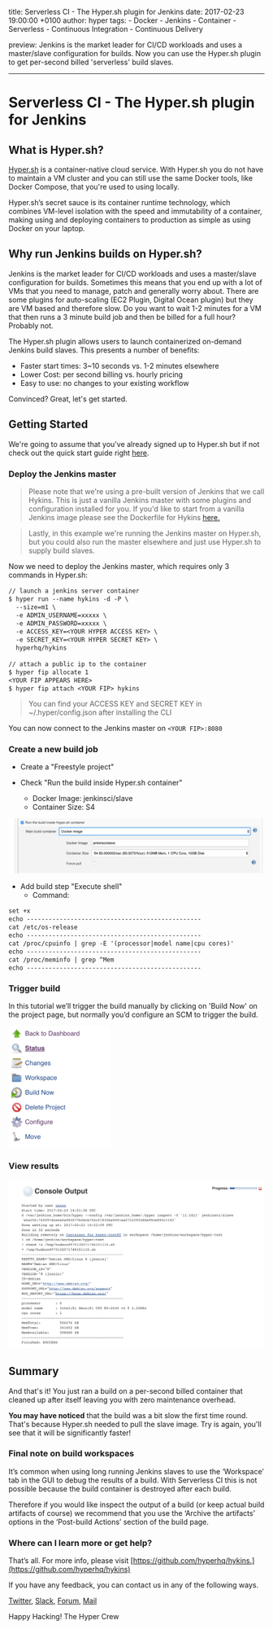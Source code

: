 title: Serverless CI - The Hyper.sh plugin for Jenkins
date: 2017-02-23 19:00:00 +0100
author: hyper
tags:
    - Docker
    - Jenkins
    - Container
    - Serverless
    - Continuous Integration
    - Continuous Delivery

preview: Jenkins is the market leader for CI/CD workloads and uses a master/slave configuration for builds. Now you can use the Hyper.sh plugin to get per-second billed 'serverless' build slaves.

---

# Serverless CI - The Hyper.sh plugin for Jenkins

## What is Hyper.sh?

[Hyper.sh](https://hyper.sh/docker-hosting) is a container-native cloud service. With Hyper.sh you do not have to maintain a VM cluster and you can still use the same Docker tools, like Docker Compose, that you're used to using locally.

Hyper.sh’s secret sauce is its container runtime technology, which combines VM-level isolation with the speed and immutability of a container, making using and deploying containers to production as simple as using Docker on your laptop.

## Why run Jenkins builds on Hyper.sh?

Jenkins is the market leader for CI/CD workloads and uses a master/slave configuration for builds. Sometimes this means that you end up with a lot of VMs that you need to manage, patch and generally worry about. There are some plugins for auto-scaling (EC2 Plugin, Digital Ocean plugin) but they are VM based and therefore slow. Do you want to wait 1-2 minutes for a VM that then runs a 3 minute build job and then be billed for a full hour? Probably not.

The Hyper.sh plugin allows users to launch containerized on-demand Jenkins build slaves. This presents a number of benefits:

 * Faster start times: 3~10 seconds vs. 1-2 minutes elsewhere
 * Lower Cost: per second billing vs. hourly pricing
 * Easy to use: no changes to your existing workflow

 Convinced? Great, let's get started.

## Getting Started

We're going to assume that you've already signed up to Hyper.sh but if not check out the quick start guide right [here](https://docs.hyper.sh/GettingStarted/index.html).

### Deploy the Jenkins master

> Please note that we're using a pre-built version of Jenkins that we call Hykins. This is just a vanilla Jenkins master with some plugins and configuration installed for you. If you'd like to start from a vanilla Jenkins image please see the Dockerfile for Hykins [here.](https://github.com/hyperhq/hykins/blob/master/Dockerfile)

> Lastly, in this example we're running the Jenkins master on Hyper.sh, but you could also run the master elsewhere and just use Hyper.sh to supply build slaves.

Now we need to deploy the Jenkins master, which requires only 3 commands in Hyper.sh:


```
// launch a jenkins server container
$ hyper run --name hykins -d -P \
  --size=m1 \
  -e ADMIN_USERNAME=xxxxx \
  -e ADMIN_PASSWORD=xxxxx \
  -e ACCESS_KEY=<YOUR HYPER ACCESS KEY> \
  -e SECRET_KEY=<YOUR HYPER SECRET KEY> \
  hyperhq/hykins

// attach a public ip to the container
$ hyper fip allocate 1
<YOUR FIP APPEARS HERE>
$ hyper fip attach <YOUR FIP> hykins
```
> You can find your ACCESS KEY and SECRET KEY in ~/.hyper/config.json after installing the CLI

You can now connect to the Jenkins master on `<YOUR FIP>:8080`

### Create a new build job

* Create a "Freestyle project"

* Check "Run the build inside Hyper.sh container"
  * Docker Image: jenkinsci/slave
  * Container Size: S4

![Run the build inside Hyper.sh container](images/run-build-on-hyper.png)


* Add build step "Execute shell"
  * Command:

```
set +x
echo ------------------------------------------------
cat /etc/os-release
echo ------------------------------------------------
cat /proc/cpuinfo | grep -E '(processor|model name|cpu cores)'
echo ------------------------------------------------
cat /proc/meminfo | grep ^Mem
echo ------------------------------------------------
```
### Trigger build

In this tutorial we’ll trigger the build manually by clicking on 'Build Now' on the project page, but normally you’d configure an SCM to trigger the build.

<img src="images/trigger-jenkins-build.png" alt="Build Now" style="width: 200px;"/>

### View results

![Jenkins build results](images/jenkins-build-results.png)

## Summary

And that's it! You just ran a build on a per-second billed container that cleaned up after itself leaving you with zero maintenance overhead.

**You may have noticed** that the build was a bit slow the first time round. That's because Hyper.sh needed to pull the slave image. Try is again, you'll see that it will be significantly faster!

### Final note on build workspaces

It’s common when using long running Jenkins slaves to use the ‘Workspace’ tab in the GUI to debug the results of a build. With Serverless CI this is not possible because the build container is destroyed after each build.

Therefore if you would like inspect the output of a build (or keep actual build artifacts of course) we recommend that you use the ‘Archive the artifacts’ options in the ‘Post-build Actions’ section of the build page.

### Where can I learn more or get help?

That’s all. For more info, please visit [https://github.com/hyperhq/hykins.](https://github.com/hyperhq/hykins)

If you have any feedback, you can contact us in any of the following ways.

[Twitter](https://twitter.com/hyper_sh), [Slack](https://slack.hyper.sh/), [Forum](https://forum.hyper.sh/), [Mail](mailto:talk@hyper.sh)

Happy Hacking!
The Hyper Crew
